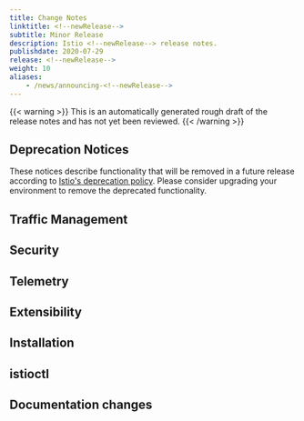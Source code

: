 ```yaml
---
title: Change Notes
linktitle: <!--newRelease-->
subtitle: Minor Release
description: Istio <!--newRelease--> release notes.
publishdate: 2020-07-29
release: <!--newRelease-->
weight: 10
aliases:
    - /news/announcing-<!--newRelease-->
---
```


{{< warning >}}
This is an automatically generated rough draft of the release notes and has not yet been reviewed.
{{< /warning >}}

## Deprecation Notices

These notices describe functionality that will be removed in a future release according to [Istio's deprecation policy](/docs/releases/feature-stages/#feature-phase-definition). Please consider upgrading your environment to remove the deprecated functionality.

<!-- releaseNotes action:Deprecated -->

## Traffic Management

<!-- releaseNotes area:traffic-management action:Promoted -->
<!-- releaseNotes area:traffic-management action:Improved -->
<!-- releaseNotes area:traffic-management action:Updated -->
<!-- releaseNotes area:traffic-management action:Added -->
<!-- releaseNotes area:traffic-management action:Enabled -->
<!-- releaseNotes area:traffic-management action:Fixed -->
<!-- releaseNotes area:traffic-management action:Upgraded -->
<!-- releaseNotes area:traffic-management action:Removed -->
<!-- releaseNotes area:traffic-management action:Optimized -->

## Security

<!-- releaseNotes area:security action:Promoted -->
<!-- releaseNotes area:security action:Improved -->
<!-- releaseNotes area:security action:Updated -->
<!-- releaseNotes area:security action:Added -->
<!-- releaseNotes area:security action:Enabled -->
<!-- releaseNotes area:security action:Fixed -->
<!-- releaseNotes area:security action:Upgraded -->
<!-- releaseNotes area:security action:Removed -->
<!-- releaseNotes area:security action:Optimized -->

## Telemetry

<!-- releaseNotes area:telemetry action:Promoted -->
<!-- releaseNotes area:telemetry action:Improved -->
<!-- releaseNotes area:telemetry action:Updated -->
<!-- releaseNotes area:telemetry action:Added -->
<!-- releaseNotes area:telemetry action:Enabled -->
<!-- releaseNotes area:telemetry action:Fixed -->
<!-- releaseNotes area:telemetry action:Upgraded -->
<!-- releaseNotes area:telemetry action:Removed -->
<!-- releaseNotes area:telemetry action:Optimized -->

## Extensibility

<!-- releaseNotes area:extensibility action:Promoted -->
<!-- releaseNotes area:extensibility action:Improved -->
<!-- releaseNotes area:extensibility action:Updated -->
<!-- releaseNotes area:extensibility action:Added -->
<!-- releaseNotes area:extensibility action:Enabled -->
<!-- releaseNotes area:extensibility action:Fixed -->
<!-- releaseNotes area:extensibility action:Upgraded -->
<!-- releaseNotes area:extensibility action:Removed -->
<!-- releaseNotes area:extensibility action:Optimized -->

## Installation

<!-- releaseNotes area:installation action:Promoted -->
<!-- releaseNotes area:installation action:Improved -->
<!-- releaseNotes area:installation action:Updated -->
<!-- releaseNotes area:installation action:Added -->
<!-- releaseNotes area:installation action:Enabled -->
<!-- releaseNotes area:installation action:Fixed -->
<!-- releaseNotes area:installation action:Upgraded -->
<!-- releaseNotes area:installation action:Removed -->
<!-- releaseNotes area:installation action:Optimized -->

## istioctl

<!-- releaseNotes area:istioctl action:Promoted -->
<!-- releaseNotes area:istioctl action:Improved -->
<!-- releaseNotes area:istioctl action:Updated -->
<!-- releaseNotes area:istioctl action:Added -->
<!-- releaseNotes area:istioctl action:Enabled -->
<!-- releaseNotes area:istioctl action:Fixed -->
<!-- releaseNotes area:istioctl action:Upgraded -->
<!-- releaseNotes area:istioctl action:Removed -->
<!-- releaseNotes area:istioctl action:Optimized -->

## Documentation changes

<!-- releaseNotes area:documentation action:Promoted -->
<!-- releaseNotes area:documentation action:Improved -->
<!-- releaseNotes area:documentation action:Updated -->
<!-- releaseNotes area:documentation action:Added -->
<!-- releaseNotes area:documentation action:Enabled -->
<!-- releaseNotes area:documentation action:Fixed -->
<!-- releaseNotes area:documentation action:Upgraded -->
<!-- releaseNotes area:documentation action:Removed -->
<!-- releaseNotes area:documentation action:Optimized -->
